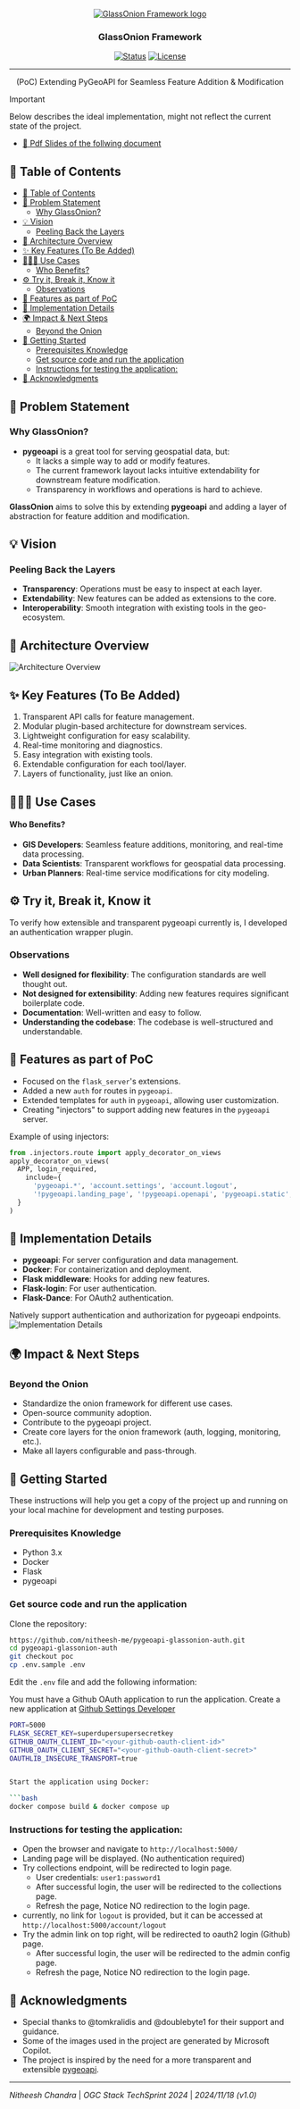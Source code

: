 <p align="center">
 <a href="" rel="noopener">
  <img src="./docs/assets/organizing-team.png" alt="GlassOnion Framework logo">
 </a>
</p>
<h3 align="center">GlassOnion Framework</h3>

<div align="center">

[![Status](https://img.shields.io/badge/status-active-success.svg)]()
[![License](https://img.shields.io/badge/license-MIT-blue.svg)](LICENSE.md)

</div>

---

<p align="center">(PoC) Extending PyGeoAPI for Seamless Feature Addition & Modification</p>


> [!IMPORTANT]
> Below describes the ideal implementation, might not reflect the current state of the project.

<!-- SLIDES and pdf are in docs with emojis -->
- [📝 Pdf Slides of the follwing document](./docs/PyGeoAPI-GlassOnion.pdf)

## 📝 Table of Contents

- [📝 Table of Contents](#-table-of-contents)
- [🧐 Problem Statement ](#-problem-statement-)
  - [Why GlassOnion?](#why-glassonion)
- [💡 Vision ](#-vision-)
  - [Peeling Back the Layers](#peeling-back-the-layers)
- [📐 Architecture Overview ](#-architecture-overview-)
- [✨ Key Features (To Be Added) ](#-key-features-to-be-added-)
- [🧑‍🤝‍🧑 Use Cases ](#-use-cases-)
    - [Who Benefits?](#who-benefits)
- [⚙️ Try it, Break it, Know it ](#️-try-it-break-it-know-it-)
  - [Observations](#observations)
- [🚀 Features as part of PoC ](#-features-as-part-of-poc-)
- [📄 Implementation Details ](#-implementation-details-)
- [🌍 Impact \& Next Steps ](#-impact--next-steps-)
  - [Beyond the Onion](#beyond-the-onion)
- [🏁 Getting Started ](#-getting-started-)
  - [Prerequisites Knowledge ](#prerequisites-knowledge-)
  - [Get source code and run the application ](#get-source-code-and-run-the-application-)
  - [Instructions for testing the application:](#instructions-for-testing-the-application)
- [🎉 Acknowledgments ](#-acknowledgments-)

## 🧐 Problem Statement <a name="problem-statement"></a>

### Why GlassOnion?

- **pygeoapi** is a great tool for serving geospatial data, but:
  - It lacks a simple way to add or modify features.
  - The current framework layout lacks intuitive extendability for downstream feature modification.
  - Transparency in workflows and operations is hard to achieve.

**GlassOnion** aims to solve this by extending **pygeoapi** and adding a layer of abstraction for feature addition and modification.

## 💡 Vision <a name="vision"></a>

### Peeling Back the Layers

- **Transparency**: Operations must be easy to inspect at each layer.
- **Extendability**: New features can be added as extensions to the core.
- **Interoperability**: Smooth integration with existing tools in the geo-ecosystem.

## 📐 Architecture Overview <a name="architecture-overview"></a>

![Architecture Overview](./docs/assets/glass-onion-vision.png)

## ✨ Key Features (To Be Added) <a name="key-features"></a>

1. Transparent API calls for feature management.
2. Modular plugin-based architecture for downstream services.
3. Lightweight configuration for easy scalability.
4. Real-time monitoring and diagnostics.
5. Easy integration with existing tools.
6. Extendable configuration for each tool/layer.
7. Layers of functionality, just like an onion.

## 🧑‍🤝‍🧑 Use Cases <a name="use-cases"></a>

#### Who Benefits?

- **GIS Developers**: Seamless feature additions, monitoring, and real-time data processing.
- **Data Scientists**: Transparent workflows for geospatial data processing.
- **Urban Planners**: Real-time service modifications for city modeling.

## ⚙️ Try it, Break it, Know it <a name="try-it-break-it-know-it"></a>

To verify how extensible and transparent pygeoapi currently is, I developed an authentication wrapper plugin.

### Observations

- **Well designed for flexibility**: The configuration standards are well thought out.
- **Not designed for extensibility**: Adding new features requires significant boilerplate code.
- **Documentation**: Well-written and easy to follow.
- **Understanding the codebase**: The codebase is well-structured and understandable.

## 🚀 Features as part of PoC <a name="features-as-part-of-poc"></a>

- Focused on the `flask_server`'s extensions.
- Added a new `auth` for routes in `pygeoapi`.
- Extended templates for `auth` in `pygeoapi`, allowing user customization.
- Creating "injectors" to support adding new features in the `pygeoapi` server.

Example of using injectors:
```python
from .injectors.route import apply_decorator_on_views
apply_decorator_on_views(
  APP, login_required,
    include={
      'pygeoapi.*', 'account.settings', 'account.logout',
      '!pygeoapi.landing_page', '!pygeoapi.openapi', 'pygeoapi.static',
  }
)
```

## 📄 Implementation Details <a name="implementation-details"></a>

- **pygeoapi**: For server configuration and data management.
- **Docker**: For containerization and deployment.
- **Flask middleware**: Hooks for adding new features.
- **Flask-login**: For user authentication.
- **Flask-Dance**: For OAuth2 authentication.

Natively support authentication and authorization for pygeoapi endpoints.
![Implementation Details](./docs/assets/glass-onion-pygeoapi-demo.png)

## 🌍 Impact & Next Steps <a name="impact-next-steps"></a>

### Beyond the Onion

- Standardize the onion framework for different use cases.
- Open-source community adoption.
- Contribute to the pygeoapi project.
- Create core layers for the onion framework (auth, logging, monitoring, etc.).
- Make all layers configurable and pass-through.

## 🏁 Getting Started <a name="getting-started"></a>

These instructions will help you get a copy of the project up and running on your local machine for development and testing purposes.

### Prerequisites Knowledge <a name="prerequisites"></a>

- Python 3.x
- Docker
- Flask
- pygeoapi

### Get source code and run the application <a name="get-source-code-and-run-the-application"></a>

Clone the repository:
```bash
https://github.com/nitheesh-me/pygeoapi-glassonion-auth.git
cd pygeoapi-glassonion-auth
git checkout poc
cp .env.sample .env
```

Edit the `.env` file and add the following information:

You must have a Github OAuth application to run the application. Create a new application at [Github Settings Developer](https://github.com/settings/developers)

```bash
PORT=5000
FLASK_SECRET_KEY=superdupersupersecretkey
GITHUB_OAUTH_CLIENT_ID="<your-github-oauth-client-id>"
GITHUB_OAUTH_CLIENT_SECRET="<your-github-oauth-client-secret>"
OAUTHLIB_INSECURE_TRANSPORT=true


Start the application using Docker:

```bash
docker compose build & docker compose up
```

### Instructions for testing the application:

- Open the browser and navigate to `http://localhost:5000/`
- Landing page will be displayed. (No authentication required)
- Try collections endpoint, will be redirected to login page.
  - User credentials: `user1:password1`
  - After successful login, the user will be redirected to the collections page.
  - Refresh the page, Notice NO redirection to the login page.
- currently, no link for `logout` is provided, but it can be accessed at `http://localhost:5000/account/logout`
- Try the admin link on top right, will be redirected to oauth2 login (Github) page.
  - After successful login, the user will be redirected to the admin config page.
  - Refresh the page, Notice NO redirection to the login page.

## 🎉 Acknowledgments <a name="acknowledgments"></a>

- Special thanks to @tomkralidis and @doublebyte1 for their support and guidance.
- Some of the images used in the project are generated by Microsoft Copilot.
- The project is inspired by the need for a more transparent and extensible [pygeoapi](https://github.com/geopython/pygeoapi).

---

*Nitheesh Chandra* | *OGC Stack TechSprint 2024* | *2024/11/18 (v1.0)*
